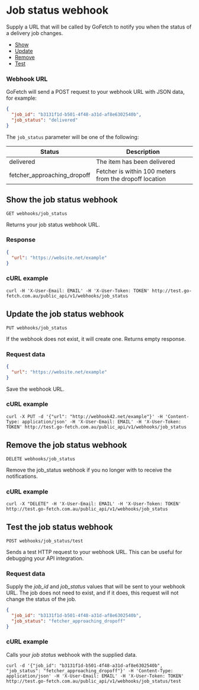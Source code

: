 # Job status webhook

Supply a URL that will be called by GoFetch to notify you when the status of a delivery job changes.

* [Show](#show-the-job-status-webhook)
* [Update](#update-the-job-status-webhook)
* [Remove](#remove-the-job-status-webhook)
* [Test](#test-the-job-status-webhook)

### Webhook URL

GoFetch will send a POST request to your webhook URL with JSON data, for example:


```JSON
{
  "job_id": "b3131f1d-b501-4f48-a31d-af8e6302540b",
  "job_status": "delivered"
}
```

The `job_status` parameter will be one of the following:

| Status | Description |
| --- | --- |
| delivered | The item has been delivered |
| fetcher_approaching_dropoff | Fetcher is within 100 meters from the dropoff location |


## Show the job status webhook

`GET webhooks/job_status`

Returns your job status webhook URL.


### Response

```JSON
{
  "url": "https://website.net/example"
}
```

### cURL example

```shell
curl -H 'X-User-Email: EMAIL' -H 'X-User-Token: TOKEN' http://test.go-fetch.com.au/public_api/v1/webhooks/job_status
```




## Update the job status webhook

`PUT webhooks/job_status`

If the webhook does not exist, it will create one. Returns empty response.

### Request data


```JSON
{
  "url": "https://website.net/example"
}
```

Save the webhook URL.


### cURL example


```shell
curl -X PUT -d '{"url": "http://webhook42.net/example"}' -H 'Content-Type: application/json' -H 'X-User-Email: EMAIL' -H 'X-User-Token: TOKEN' http://test.go-fetch.com.au/public_api/v1/webhooks/job_status
```




## Remove the job status webhook


`DELETE webhooks/job_status`

Remove the job_status webhook if you no longer with to receive the notifications.

### cURL example


```shell
curl -X "DELETE" -H 'X-User-Email: EMAIL' -H 'X-User-Token: TOKEN' http://test.go-fetch.com.au/public_api/v1/webhooks/job_status
```





## Test the job status webhook


`POST webhooks/job_status/test`

Sends a test HTTP request to your webhook URL. This can be useful for debugging your API integration.

### Request data

Supply the *job_id* and *job_status* values that will be sent to your webhook URL. The job does not need to exist, and if it does, this request will not change the status of the job.

```JSON
{
  "job_id": "b3131f1d-b501-4f48-a31d-af8e6302540b",
  "job_status": "fetcher_approaching_dropoff"
}
```

### cURL example

Calls your *job status* webhook with the supplied data.

```shell
curl -d '{"job_id": "b3131f1d-b501-4f48-a31d-af8e6302540b", "job_status": "fetcher_approaching_dropoff"}' -H 'Content-Type: application/json' -H 'X-User-Email: EMAIL' -H 'X-User-Token: TOKEN' http://test.go-fetch.com.au/public_api/v1/webhooks/job_status/test
```

